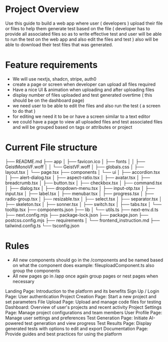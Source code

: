 # Project Overview
Use this guide to build a web app where user ( developers ) upload their file or files to help them generate test based on the file ( developer has to provide all associated files so as to write effective test and user will be able to run the test on the web app and also edit the files and test ) also will be able to download their test files that was generated.


# Feature requirements
- We will use nextjs, shadcn, stripe, auth0
- create a page or screen when developer can upload all files required
- Have a nice UI & animation when uploading and after uploading files
- display number of files uploaded and test generated overtime ( this should be on the dashboard page)
- we need user to be able to edit the files and also run the test ( a screen to do that )
- for editing we need it to be or have a screen similar to a text editor
- we could have a page to view all uploaded files and test associated files and will be grouped based on tags or attributes or project


# Current File structure
├── README.md
├── app
│   ├── favicon.ico
│   ├── fonts
│   │   ├── GeistMonoVF.woff
│   │   └── GeistVF.woff
│   ├── globals.css
│   ├── layout.tsx
│   └── page.tsx
├── components
│   └── ui
│       ├── accordion.tsx
│       ├── alert-dialog.tsx
│       ├── aspect-ratio.tsx
│       ├── avatar.tsx
│       ├── breadcrumb.tsx
│       ├── button.tsx
│       ├── checkbox.tsx
│       ├── command.tsx
│       ├── dialog.tsx
│       ├── dropdown-menu.tsx
│       ├── input-otp.tsx
│       ├── input.tsx
│       ├── label.tsx
│       ├── menubar.tsx
│       ├── progress.tsx
│       ├── radio-group.tsx
│       ├── resizable.tsx
│       ├── select.tsx
│       ├── separator.tsx
│       ├── skeleton.tsx
│       ├── sonner.tsx
│       ├── switch.tsx
│       ├── tabs.tsx
│       └── tooltip.tsx
├── components.json
├── lib
│   └── utils.ts
├── next-env.d.ts
├── next.config.mjs
├── package-lock.json
├── package.json
├── postcss.config.mjs
├── requirements
│   └── frontend_instruction.md
├── tailwind.config.ts
└── tsconfig.json


# Rules
- All new components should go in the /components and be named based on what the component does example: fileuploadComponent.ts also group the components
- All new pages go in /app once again group pages or nest pages when necessary

Landing Page: Introduction to the platform and its benefits
Sign Up / Login Page: User authentication
Project Creation Page: Start a new project and set parameters
File Upload Page: Upload and manage code files for testing
Dashboard: Overview of user's projects and recent activity
Project Settings Page: Manage project configurations and team members
User Profile Page: Manage user settings and preferences
Test Generation Page: Initiate AI-powered test generation and view progress
Test Results Page: Display generated tests with options to edit and export
Documentation Page: Provide guides and best practices for using the platform



